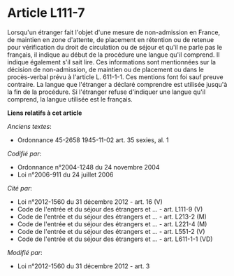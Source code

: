 # Article L111-7

Lorsqu'un étranger fait l'objet d'une mesure de non-admission en France, de maintien en zone d'attente, de placement en
rétention ou de retenue pour vérification du droit de circulation ou de séjour et qu'il ne parle pas le français, il indique
au début de la procédure une langue qu'il comprend. Il indique également s'il sait lire. Ces informations sont mentionnées
sur la décision de non-admission, de maintien ou de placement ou dans le procès-verbal prévu à l'article L. 611-1-1. Ces
mentions font foi sauf preuve contraire. La langue que l'étranger a déclaré comprendre est utilisée jusqu'à la fin de la
procédure. Si l'étranger refuse d'indiquer une langue qu'il comprend, la langue utilisée est le français.

**Liens relatifs à cet article**

_Anciens textes_:

  - Ordonnance 45-2658 1945-11-02 art. 35 sexies, al. 1

_Codifié par_:

  - Ordonnance n°2004-1248 du 24 novembre 2004
  - Loi n°2006-911 du 24 juillet 2006

_Cité par_:

  - Loi n°2012-1560 du 31 décembre 2012 - art. 16 (V)
  - Code de l'entrée et du séjour des étrangers et ... - art. L111-9 (V)
  - Code de l'entrée et du séjour des étrangers et ... - art. L213-2 (M)
  - Code de l'entrée et du séjour des étrangers et ... - art. L221-4 (M)
  - Code de l'entrée et du séjour des étrangers et ... - art. L551-2 (V)
  - Code de l'entrée et du séjour des étrangers et ... - art. L611-1-1 (VD)

_Modifié par_:

  - Loi n°2012-1560 du 31 décembre 2012 - art. 3
